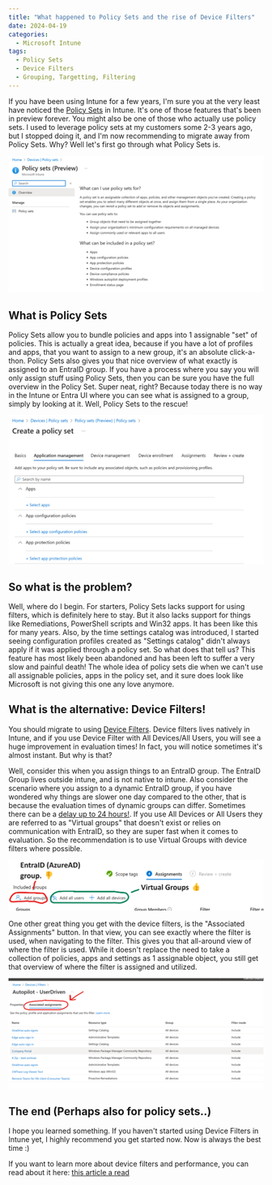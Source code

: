 ```yaml
---
title: "What happened to Policy Sets and the rise of Device Filters"
date: 2024-04-19
categories:
  - Microsoft Intune
tags:
  - Policy Sets
  - Device Filters
  - Grouping, Targetting, Filtering
---
```


If you have been using Intune for a few years, I'm sure you at the very least have noticed the [Policy Sets](https://learn.microsoft.com/en-us/mem/intune/fundamentals/policy-sets) in Intune. It's one of those features that's been in preview forever. You might also be one of those who actually use policy sets.
I used to leverage policy sets at my customers some 2-3 years ago, but I stopped doing it, and I'm now recommending to migrate away from Policy Sets. Why? Well let's first go through what Policy Sets is.

![PolicySets](/assets/images/2024-04-19-WhatHappened-To-PolicySets/PolicySets.png?raw=true "Policy Sets in Intune")

## What is Policy Sets
Policy Sets allow you to bundle policies and apps into 1 assignable "set" of policies. This is actually a great idea, because if you have a lot of profiles and apps, that you want to assign to a new group, it's an absolute click-a-thon. Policy Sets also gives you that nice overview of what exactly is assigned to an EntraID group. If you have a process where you say you will only assign stuff using Policy Sets, then you can be sure you have the full overview in the Policy Set. Super neat, right? Because today there is no way in the Intune or Entra UI where you can see what is assigned to a group, simply by looking at it. Well, Policy Sets to the rescue!

![PolicySets](/assets/images/2024-04-19-WhatHappened-To-PolicySets/PolicySets-2.png?raw=true "Policy Sets in Intune")

## So what is the problem?
Well, where do I begin. For starters, Policy Sets lacks support for using filters, which is definitely here to stay. But it also lacks support for things like Remediations, PowerShell scripts and Win32 apps. It has been like this for many years. Also, by the time settings catalog was introduced, I started seeing configuration profiles created as "Settings catalog" didn't always apply if it was applied through a policy set. 
So what does that tell us? This feature has most likely been abandoned and has been left to suffer a very slow and painful death! The whole idea of policy sets die when we can't use all assignable policies, apps in the policy set, and it sure does look like Microsoft is not giving this one any love anymore.


## What is the alternative: Device Filters!
You should migrate to using [Device Filters](https://learn.microsoft.com/en-us/mem/intune/fundamentals/filters). Device filters lives natively in Intune, and if you use Device Filter with All Devices/All Users, you will see a huge improvement in evaluation times! In fact, you will notice sometimes it's almost instant. But why is that?

Well, consider this when you assign things to an EntraID group. The EntraID Group lives outside intune, and is not native to intune. Also consider the scenario where you assign to a dynamic EntraID group, if you have wondered why things are slower one day compared to the other, that is because the evaluation times of dynamic groups can differ. Sometimes there can be a [delay up to 24 hours!](https://learn.microsoft.com/en-us/troubleshoot/azure/entra/entra-id/dir-dmns-obj/troubleshoot-dynamic-groups#members-are-not-added-or-removed-as-expected). If you use All Devices or All Users they are referred to as "Virtual groups" that doesn't exist or relies on communication with EntraID, so they are super fast when it comes to evaluation. So the recommendation is to use Virtual Groups with device filters where possible.

![VirtualGroups](/assets/images/2024-04-19-WhatHappened-To-PolicySets/VirtualGroups-vs-EntraID.png?raw=true "VirtualGroups-vs-EntraID")

One other great thing you get with the device filters, is the "Associated Assignments" button. In that view, you can see exactly where the filter is used, when navigating to the filter. This gives you that all-around view of where the filter is used. While it doesn't replace the need to take a collection of policies, apps and settings as 1 assignable object, you still get that overview of where the filter is assigned and utilized.

![AssociatedAssignments](/assets/images/2024-04-19-WhatHappened-To-PolicySets/AssociatedAssignments.png?raw=true "Associated Assignments")

## The end (Perhaps also for policy sets..)
I hope you learned something. If you haven't started using Device Filters in Intune yet, I highly recommend you get started now. Now is always the best time :)

If you want to learn more about device filters and performance, you can read about it here: [this article a read](https://learn.microsoft.com/en-us/mem/intune/fundamentals/filters-performance-recommendations)
